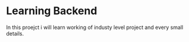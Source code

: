 # Learning Backend

In this proejct i will learn working of industy level project and every small details.